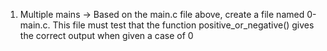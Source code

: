 1. Multiple mains -> Based on the main.c file above, create a file named 0-main.c. This file must test that the function positive_or_negative() gives the correct output when given a case of 0
